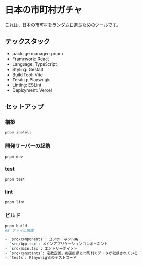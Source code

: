 # 日本の市町村ガチャ

これは、日本の市町村をランダムに選ぶためのツールです。

## テックスタック

- package manager: pnpm
- Framework: React
- Language: TypeScript
- Styling: Gestalt
- Build Tool: Vite
- Testing: Playwright
- Linting: ESLint
- Deployment: Vercel

## セットアップ

### 構築

```bash
pnpm install
```

### 開発サーバーの起動

```bash
pnpm dev
```

### test

```bash
pnpm test
```

### lint

```bash
pnpm lint
```

### ビルド

```bash
pnpm build
## ファイル構成

- `src/components`: コンポーネント集
- `src/App.tsx`: メインアプリケーションコンポーネント
- `src/main.tsx`: エントリーポイント
- `src/constants`: 定数定義。都道府県と市町村のデータが収録されている
- `tests`: Playwrightのテストコード
